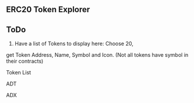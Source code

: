 ## ERC20 Token Explorer

## ToDo

1. Have a list of Tokens to display here: Choose 20,

get Token Address, Name, Symbol and Icon. (Not all tokens have symbol in their contracts)

Token List

ADT

ADX

